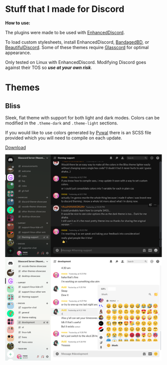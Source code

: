 # Stuff that I made for Discord

**How to use:**

The plugins were made to be used with [EnhancedDiscord](https://github.com/joe27g/EnhancedDiscord).

To load custom stylesheets, install EnhancedDiscord, [BandagedBD](https://github.com/rauenzi/BetterDiscordApp), or [BeautifulDiscord](https://github.com/leovoel/BeautifulDiscord). Some of these themes require [Glasscord](https://github.com/AryToNeX/Glasscord) for optimal appearance.

Only tested on Linux with EnhancedDiscord. Modifying Discord goes against their TOS so ***use at your own risk***.

# Themes

## Bliss

Sleek, flat theme with support for both light and dark modes. Colors can be modified in the `.theme-dark` and `.theme-light` sections.

If you would like to use colors generated by [Pywal](https://github.com/dylanaraps/pywal) there is an SCSS file provided which you will need to compile on each update.

[Download](https://raw.githubusercontent.com/katacarbix/discord-themes/master/themes/bliss/bliss.theme.css)

![Dark mode preview](themes/bliss/preview-dark.png) ![Light mode preview](themes/bliss/preview-light.png)
